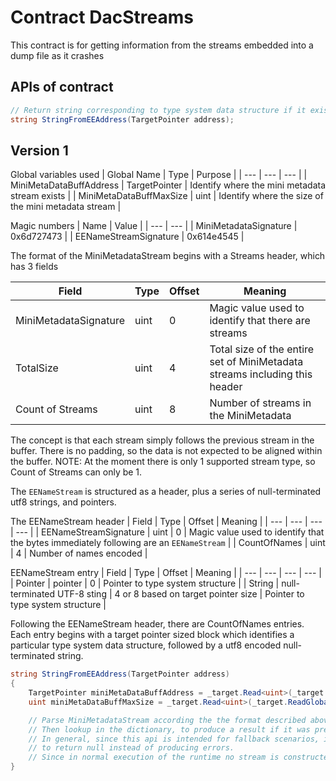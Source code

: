 # Contract DacStreams

This contract is for getting information from the streams embedded into a dump file as it crashes

## APIs of contract

``` csharp
// Return string corresponding to type system data structure if it exists, or null otherwise
string StringFromEEAddress(TargetPointer address);
```

## Version 1

Global variables used
| Global Name | Type | Purpose |
| --- | --- | --- |
| MiniMetaDataBuffAddress | TargetPointer | Identify where the mini metadata stream exists |
| MiniMetaDataBuffMaxSize | uint | Identify where the size of the mini metadata stream |

Magic numbers
| Name | Value |
| --- | --- |
| MiniMetadataSignature | 0x6d727473 |
| EENameStreamSignature | 0x614e4545 |

The format of the MiniMetadataStream begins with a Streams header, which has 3 fields

| Field | Type | Offset | Meaning |
| --- | --- | --- | --- |
| MiniMetadataSignature| uint | 0 | Magic value used to identify that there are streams |
| TotalSize | uint | 4 | Total size of the entire set of MiniMetadata streams including this header |
| Count of Streams | uint | 8 | Number of streams in the MiniMetadata |

The concept is that each stream simply follows the previous stream in the buffer.
There is no padding, so the data is not expected to be aligned within the buffer.
NOTE: At the moment there is only 1 supported stream type, so Count of Streams can only be 1.

The `EENameStream` is structured as a header, plus a series of null-terminated utf8 strings, and pointers.

The EENameStream header
| Field | Type | Offset | Meaning |
| --- | --- | --- | --- |
| EENameStreamSignature | uint | 0 | Magic value used to identify that the bytes immediately following are an `EENameStream` |
| CountOfNames | uint | 4 | Number of names encoded |

EENameStream entry
| Field | Type | Offset | Meaning |
| --- | --- | --- | --- |
| Pointer | pointer | 0 | Pointer to type system structure |
| String | null-terminated UTF-8 sting | 4 or 8 based on target pointer size | Pointer to type system structure |

Following the EENameStream header, there are CountOfNames entries. Each entry begins with a target pointer sized block which identifies a particular type system data structure, followed by a utf8 encoded null-terminated string.

``` csharp
string StringFromEEAddress(TargetPointer address)
{
    TargetPointer miniMetaDataBuffAddress = _target.Read<uint>(_target.ReadGlobalPointer("MiniMetaDataBuffAddress"));
    uint miniMetaDataBuffMaxSize = _target.Read<uint>(_target.ReadGlobalPointer("MiniMetaDataBuffMaxSize"));

    // Parse MiniMetadataStream according the the format described above to produce a dictionary from pointer to string from the EENameStream.
    // Then lookup in the dictionary, to produce a result if it was present in the table.
    // In general, since this api is intended for fallback scenarios, implementations of this api should attempt
    // to return null instead of producing errors.
    // Since in normal execution of the runtime no stream is constructed, it is normal when examining full dumps and live process state without a stream encoded.
}
```
